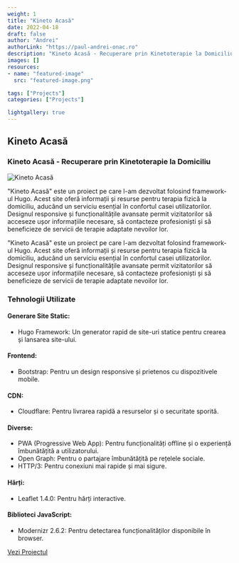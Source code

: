 ```yaml
---
weight: 1
title: "Kineto Acasă"
date: 2022-04-18
draft: false
author: "Andrei"
authorLink: "https://paul-andrei-onac.ro"
description: "Kineto Acasă - Recuperare prin Kinetoterapie la Domiciliu"
images: []
resources:
- name: "featured-image"
  src: "featured-image.png"

tags: ["Projects"]
categories: ["Projects"]

lightgallery: true
---
```


## Kineto Acasă

### Kineto Acasă - Recuperare prin Kinetoterapie la Domiciliu

![Kineto Acasă](/image.png)

"Kineto Acasă" este un proiect pe care l-am dezvoltat folosind framework-ul Hugo. Acest site oferă informații și resurse pentru terapia fizică la domiciliu, aducând un serviciu esențial în confortul casei utilizatorilor. Designul responsive și funcționalitățile avansate permit vizitatorilor să acceseze ușor informațiile necesare, să contacteze profesioniști și să beneficieze de servicii de terapie adaptate nevoilor lor.

"Kineto Acasă" este un proiect pe care l-am dezvoltat folosind framework-ul Hugo. Acest site oferă informații și resurse pentru terapia fizică la domiciliu, aducând un serviciu esențial în confortul casei utilizatorilor. Designul responsive și funcționalitățile avansate permit vizitatorilor să acceseze ușor informațiile necesare, să contacteze profesioniști și să beneficieze de servicii de terapie adaptate nevoilor lor.

### Tehnologii Utilizate

#### Generare Site Static:
- Hugo Framework: Un generator rapid de site-uri statice pentru crearea și lansarea site-ului.

#### Frontend:
- Bootstrap: Pentru un design responsive și prietenos cu dispozitivele mobile.

#### CDN:
- Cloudflare: Pentru livrarea rapidă a resurselor și o securitate sporită.

#### Diverse:
- PWA (Progressive Web App): Pentru funcționalități offline și o experiență îmbunătățită a utilizatorului.
- Open Graph: Pentru o partajare îmbunătățită pe rețelele sociale.
- HTTP/3: Pentru conexiuni mai rapide și mai sigure.

#### Hărți:
- Leaflet 1.4.0: Pentru hărți interactive.

#### Biblioteci JavaScript:
- Modernizr 2.6.2: Pentru detectarea funcționalităților disponibile în browser.

[Vezi Proiectul](https://kineto-acasa.ro/)
